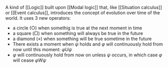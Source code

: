A kind of [[Logic]] built upon [[Modal logic]] that, like [[Situation calculus]] or [[Event calculus]], introduces the concept of evolution over time of the world.
It uses 3 new operators:
- a circle ($\bigcirc$) when somethig is true at the next moment in time
- a square ($\Box$) when something will always be true in the future
- a diamond ($\diamond$) when something will be true sometime in the future
- There exists a moment when $\psi$ holds and $\varphi$ will continuously hold from now until this moment: $\varphi U \psi$ 
- $\varphi$ will continuously hold from now on unless $\psi$ occurs, in which case $\varphi$ will cease $\varphi W \psi$